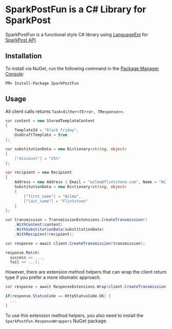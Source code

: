 # SparkPostFun is a C# Library for SparkPost

SparkPostFun is a functional style C# library using [LanguageExt](https://github.com/louthy/language-ext) for [SparkPost API](https://developers.sparkpost.com/api/).

## Installation
To install via NuGet, run the following command in the [Package Manager Console](http://docs.nuget.org/consume/package-manager-console):
```
PM> Install-Package SparkPostFun
```
## Usage

All client calls returns ```Task<Either<TError, TResponse>>```.

```cs
var content = new StoredTemplateContent
{
    TemplateId = "black_friday",
    UseDraftTemplate = true
};

var substitutionData = new Dictionary<string, object>
{
    ["discount"] = "25%"
};

var recipient = new Recipient
{
    Address = new Address { Email = "wilma@flintstone.com", Name = "Wilma Flintstone" },
    SubstitutionData = new Dictionary<string, object>
    {
        ["first_name"] = "Wilma",
        ["last_name"] = "Flintstone"
    }
};

var transmission = TransmissionExtensions.CreateTransmission()
    .WithContent(content)
    .WithSubstitutionData(substitutionData)
    .WithRecipient(recipient);

var response = await client.CreateTransmission(transmission);

response.Match(
  success => ...,
  fail => ...);
```

However, there are extension method helpers that can wrap the client return type if you prefer a more idiomatic approach.

```cs
var response = await ResponseExtensions.Wrap(client.CreateTransmission(transmission));

if(response.StatusCode == HttpStatusCode.OK) {
  ...
}
```

To use this extension method helpers, you also need to install the ```SparkPostFun.ResponseWrappers``` NuGet package.

